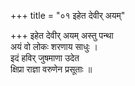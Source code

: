 +++
title = "०१ इहेत देवीर् अयम्"

+++
इहेत देवीर् अयम् अस्तु पन्था  
अयं वो लोकः शरणाय साधुः ।  
इदं हविर् जुषमाणा उदेत  
क्षिप्रा राज्ञा वरुणेन प्रसूताः ॥